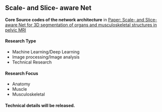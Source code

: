 ## Scale- and Slice- aware Net

**Core Source codes of the network architecture** in [Paper: Scale- and Slice- aware Net for 3D segmentation of organs and musculoskeletal structures in pelvic MRI](https://onlinelibrary.wiley.com/doi/epdf/10.1002/mrm.28939)   

#### Research Type  
- Machine Learning/Deep Learning  
- Image processing/Image analysis  
- Technical Research  

#### Research Focus  
- Anatomy  
- Muscle  
- Musculoskeletal  


#### Technical details will be released.

